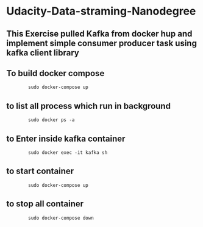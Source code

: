 # Udacity-Data-straming-Nanodegree

## This Exercise pulled Kafka from docker hup and implement simple consumer producer task using kafka client library

## To build docker compose

```
        sudo docker-compose up
```

## to list all process which run in background

```
        sudo docker ps -a

```

## to Enter inside kafka container

```
        sudo docker exec -it kafka sh

```

## to start container

```
        sudo docker-compose up

```

## to stop all container

```
        sudo docker-compose down

```
